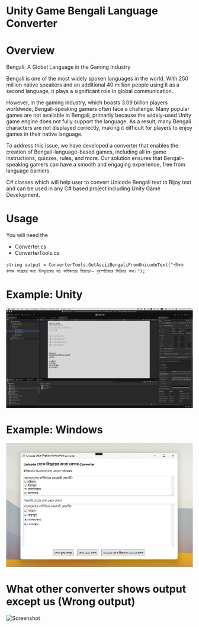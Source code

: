 Unity Game Bengali Language Converter
=====================================

# Overview


Bengali: A Global Language in the Gaming Industry

Bengali is one of the most widely spoken languages in the world. With 250 million native speakers and an additional 40 million people using it as a second language, it plays a significant role in global communication.

However, in the gaming industry, which boasts 3.09 billion players worldwide, Bengali-speaking gamers often face a challenge. Many popular games are not available in Bengali, primarily because the widely-used Unity game engine does not fully support the language. As a result, many Bengali characters are not displayed correctly, making it difficult for players to enjoy games in their native language.

To address this issue, we have developed a converter that enables the creation of Bengali-language-based games, including all in-game instructions, quizzes, rules, and more. Our solution ensures that Bengali-speaking gamers can have a smooth and engaging experience, free from language barriers.

C# classes which will help user to convert Unicode Bengali text to Bijoy text and can be used in any C# based project including Unity Game Development.

# Usage
You will need the 
* Converter.cs
* ConverterTools.cs

``
  string output = ConverterTools.GetAsciiBengaliFromUnicodeText("পরীক্ষার কাগজ সংগ্রহের জন্য দিনদুয়েকের মত কলিকাতায় গিয়াছেন— বৃহস্পতিবারে ফিরিবার কথা।");
``

# Example: Unity
![Screenshot](https://github.com/banglapuzzl/Unity-Game-Bengali-Language-Converter/blob/main/screenshot_3.png?raw=true)

# Example: Windows
![Screenshot](https://github.com/banglapuzzl/Unity-Game-Bengali-Language-Converter/blob/main/screenshot_2.png?raw=true)

# What other converter shows output except us (Wrong output)
![Screenshot]([https://github.com/banglapuzzl/Unity-Game-Bengali-Language-Converter/blob/main/screenshot_2.png?raw=true](https://raw.githubusercontent.com/banglapuzzl/Unity-Game-Bengali-Language-Converter/refs/heads/main/screenshot_4.png))
